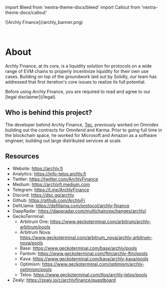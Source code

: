 import Bleed from 'nextra-theme-docs/bleed'
import Callout from 'nextra-theme-docs/callout'

<Bleed>
  ![Archly Finance](/archly_banner.png)
</Bleed>

&nbsp;

# About

Archly Finance, at its core, is a liquidity solution for protocols on a wide range of EVM chains to properly incentivize liquidity for their own use cases. Building on top of the groundwork laid out by Solidly, our team has addressed that first iteration's core issues to realize its full potential.

<Callout emoji="⚠️">
  Before using Archly Finance, you are required to read and agree to our
  [legal disclaimer](/legal).
</Callout>

## Who is behind this project?

The developer behind Archly Finance, [Tec](https://twitter.com/tec05isalive), previously worked on Omnidex building out the contracts for Omnilend and Karma. Prior to going full time in the blockchain space, he worked for Microsoft and Amazon as a software engineer, building out large distributed services at scale.

## Resources

* Website: https://archly.fi
* Analytics: https://info-telos.archly.fi
* Twitter: https://twitter.com/ArchlyFinance
* Medium: https://archlyfi.medium.com
* Telegram: https://t.me/ArchlyFinance
* Discord: https://dsc.gg/archly
* Github: https://github.com/ArchlyFi
* DefiLlama: https://defillama.com/protocol/archly-finance
* DappRadar: https://dappradar.com/multichain/exchanges/archly/
* GeckoTerminal: 
    * Arbitrum One: https://www.geckoterminal.com/arbitrum/archly-arbitrum/pools
    * Arbitrum Nova: https://www.geckoterminal.com/arbitrum_nova/archly-arbitrum-nova/pools
    * Base: https://www.geckoterminal.com/base/archly/pools
    * Fantom: https://www.geckoterminal.com/ftm/archly-ftm/pools
    * Kava: https://www.geckoterminal.com/kava/archly-kava/pools
    * Optimism: https://www.geckoterminal.com/optimism/archly-optimism/pools
    * Telos: https://www.geckoterminal.com/tlos/archly-telos/pools
* Zealy: https://zealy.io/c/archlyfinance/questboard
